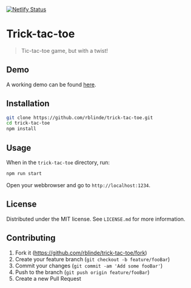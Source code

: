 [![Netlify Status](https://api.netlify.com/api/v1/badges/2a7780e5-189f-452a-8d8b-d10d5fd12221/deploy-status)](https://app.netlify.com/sites/trick-tac-toe/deploys)

# Trick-tac-toe

> Tic-tac-toe game, but with a twist!

## Demo

A working demo can be found [here](https://trick-tac-toe.netlify.app/).

## Installation

```sh
git clone https://github.com/rblinde/trick-tac-toe.git
cd trick-tac-toe
npm install
```

## Usage

When in the `trick-tac-toe` directory, run:

```sh
npm run start
```

Open your webbrowser and go to `http://localhost:1234`.

## License

Distributed under the MIT license. See `LICENSE.md` for more information.

## Contributing

1. Fork it (https://github.com/rblinde/trick-tac-toe/fork)
2. Create your feature branch (`git checkout -b feature/fooBar`)
3. Commit your changes (`git commit -am 'Add some fooBar'`)
4. Push to the branch (`git push origin feature/fooBar`)
5. Create a new Pull Request
